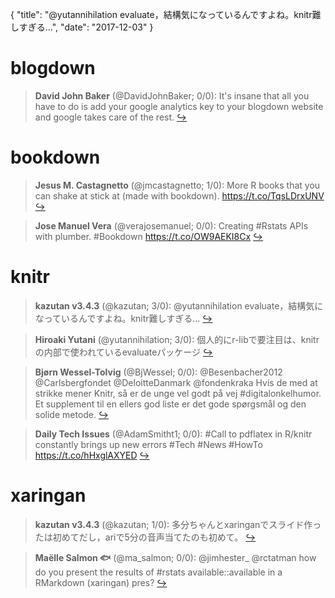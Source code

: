 {
  "title": "@yutannihilation evaluate，結構気になっているんですよね。knitr難しすぎる…",
  "date": "2017-12-03"
}

# blogdown

> **David John Baker** (@DavidJohnBaker; 0/0): It's insane that all you have to do is add your google analytics key to your blogdown website and google takes care of the rest.  [&#8618;](https://twitter.com/xieyihui/status/937077489637249024)

<!-- -->


# bookdown

> **Jesus M. Castagnetto** (@jmcastagnetto; 1/0): More R books that you can shake at stick at (made with bookdown). https://t.co/TqsLDrxUNV  [&#8618;](https://twitter.com/xieyihui/status/937060088136605696)

<!-- -->


> **Jose Manuel Vera** (@verajosemanuel; 0/0): Creating #Rstats APIs with plumber.  #Bookdown https://t.co/OW9AEKI8Cx  [&#8618;](https://twitter.com/xieyihui/status/937061576342982657)

<!-- -->


# knitr

> **kazutan v3.4.3** (@kazutan; 3/0): @yutannihilation evaluate，結構気になっているんですよね。knitr難しすぎる…  [&#8618;](https://twitter.com/xieyihui/status/936825430304108546)

<!-- -->


> **Hiroaki Yutani** (@yutannihilation; 3/0): 個人的にr-libで要注目は、knitrの内部で使われているevaluateパッケージ  [&#8618;](https://twitter.com/xieyihui/status/936825300704313344)

<!-- -->


> **Bjørn Wessel-Tolvig** (@BjWessel; 0/0): @Besenbacher2012 @Carlsbergfondet @DeloitteDanmark @fondenkraka Hvis de med at strikke mener Knitr, så er de unge vel godt på vej #digitalonkelhumor. Et supplement til en ellers god liste er det gode spørgsmål og den solide metode.  [&#8618;](https://twitter.com/xieyihui/status/936921285694812160)

<!-- -->


> **Daily Tech Issues** (@AdamSmitht1; 0/0): #Call to pdflatex in R/knitr constantly brings up new errors
#Tech #News #HowTo
https://t.co/hHxglAXYED  [&#8618;](https://twitter.com/xieyihui/status/936767443426570240)

<!-- -->


# xaringan

> **kazutan v3.4.3** (@kazutan; 1/0): 多分ちゃんとxaringanでスライド作ったは初めてだし，ariで5分の音声当てたのも初めて。  [&#8618;](https://twitter.com/xieyihui/status/936846598994194433)

<!-- -->


> **Maëlle Salmon 🐟** (@ma_salmon; 0/0): @jimhester_ @rctatman how do you present the results of #rstats available::available in a RMarkdown (xaringan) pres?  [&#8618;](https://twitter.com/xieyihui/status/936874370596708352)

<!-- -->


